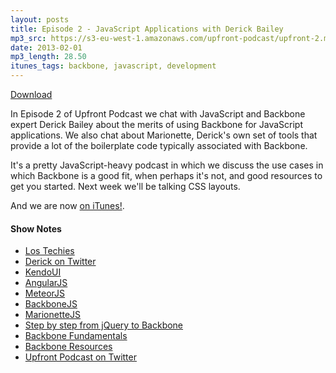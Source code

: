 ```yaml
---
layout: posts
title: Episode 2 - JavaScript Applications with Derick Bailey
mp3_src: https://s3-eu-west-1.amazonaws.com/upfront-podcast/upfront-2.mp3
date: 2013-02-01
mp3_length: 28.50
itunes_tags: backbone, javascript, development
---
```


<a href="https://s3-eu-west-1.amazonaws.com/upfront-podcast/upfront-2.mp3" class="download-button">Download</a>

In Episode 2 of Upfront Podcast we chat with JavaScript and Backbone expert Derick Bailey about the merits of using Backbone for JavaScript applications. We also chat about Marionette, Derick's own set of tools that provide a lot of the boilerplate code typically associated with Backbone.

It's a pretty JavaScript-heavy podcast in which we discuss the use cases in which Backbone is a good fit, when perhaps it's not, and good resources to get you started. Next week we'll be talking CSS layouts.

And we are now [on iTunes!](https://itunes.apple.com/gb/podcast/upfront-podcast/id598389212).

#### Show Notes
- [Los Techies](http://lostechies.com)
- [Derick on Twitter](http://twitter.com/derickbailey)
- [KendoUI](http://www.kendoui.com/)
- [AngularJS](http://angularjs.org/)
- [MeteorJS](http://meteor.com/)
- [BackboneJS](http://backbonejs.org/)
- [MarionetteJS](http://marionettejs.com/)
- [Step by step from jQuery to Backbone](https://github.com/kjbekkelund/writings/blob/master/published/understanding-backbone.md/)
- [Backbone Fundamentals](https://github.com/addyosmani/backbone-fundamentals)
- [Backbone Resources](http://backbonetraining.net/resources)
- [Upfront Podcast on Twitter](http://twitter.com/upfrontpodcast)

